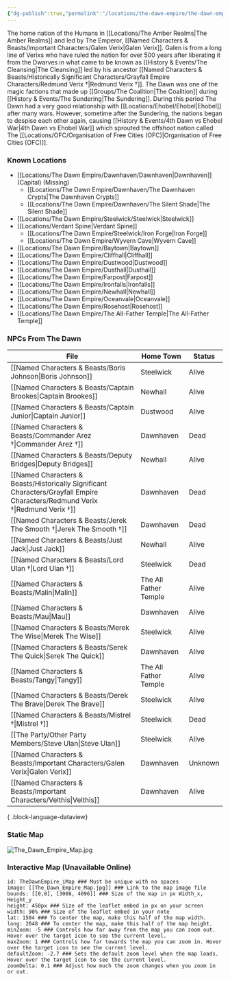 ```yaml
---
{"dg-publish":true,"permalink":"/locations/the-dawn-empire/the-dawn-empire/","noteIcon":""}
---
```


The home nation of the Humans in [[Locations/The Amber Realms\|The Amber Realms]] and led by The Emperor, [[Named Characters & Beasts/Important Characters/Galen Verix\|Galen Verix]]. Galen is from a long line of Verixs who have ruled the nation for over 500 years after liberating it from the Dwarves in what came to be known as [[History & Events/The Cleansing\|The Cleansing]] led by his ancestor [[Named Characters & Beasts/Historically Significant  Characters/Grayfall Empire Characters/Redmund Verix †\|Redmund Verix †]]. The Dawn was one of the magic factions that made up [[Groups/The Coalition\|The Coalition]] during [[History & Events/The Sundering\|The Sundering]]. During this period The Dawn had a very good relationship with [[Locations/Ehobel/Ehobel\|Ehobel]] after many wars. However, sometime after the Sundering, the nations began to despise each other again, causing [[History & Events/4th Dawn vs Ehobel War\|4th Dawn vs Ehobel War]] which sprouted the offshoot nation called The [[Locations/OFC/Organisation of Free Cities (OFC)\|Organisation of Free Cities (OFC)]].

### Known Locations
- [[Locations/The Dawn Empire/Dawnhaven/Dawnhaven\|Dawnhaven]] (Capital) (Missing)
	- [[Locations/The Dawn Empire/Dawnhaven/The Dawnhaven Crypts\|The Dawnhaven Crypts]]
	- [[Locations/The Dawn Empire/Dawnhaven/The Silent Shade\|The Silent Shade]]
- [[Locations/The Dawn Empire/Steelwick/Steelwick\|Steelwick]]
- [[Locations/Verdant Spine\|Verdant Spine]]
	- [[Locations/The Dawn Empire/Steelwick/Iron Forge\|Iron Forge]]
	- [[Locations/The Dawn Empire/Wyvern Cave\|Wyvern Cave]]
- [[Locations/The Dawn Empire/Baytown\|Baytown]]
- [[Locations/The Dawn Empire/Cliffhall\|Cliffhall]]
- [[Locations/The Dawn Empire/Dustwood\|Dustwood]]
- [[Locations/The Dawn Empire/Dusthall\|Dusthall]]
- [[Locations/The Dawn Empire/Farpost\|Farpost]]
- [[Locations/The Dawn Empire/Ironfalls\|Ironfalls]] 
- [[Locations/The Dawn Empire/Newhall\|Newhall]]
- [[Locations/The Dawn Empire/Oceanvale\|Oceanvale]]
- [[Locations/The Dawn Empire/Rosehost\|Rosehost]]
- [[Locations/The Dawn Empire/The All-Father Temple\|The All-Father Temple]]

### NPCs From The Dawn
| File                                                                                                                              | Home Town             | Status  |
| --------------------------------------------------------------------------------------------------------------------------------- | --------------------- | ------- |
| [[Named Characters & Beasts/Boris Johnson\|Boris Johnson]]                                                                     | Steelwick             | Alive   |
| [[Named Characters & Beasts/Captain Brookes\|Captain Brookes]]                                                                 | Newhall               | Alive   |
| [[Named Characters & Beasts/Captain Junior\|Captain Junior]]                                                                   | Dustwood              | Alive   |
| [[Named Characters & Beasts/Commander Arez †\|Commander Arez †]]                                                               | Dawnhaven             | Dead    |
| [[Named Characters & Beasts/Deputy Bridges\|Deputy Bridges]]                                                                   | Newhall               | Alive   |
| [[Named Characters & Beasts/Historically Significant  Characters/Grayfall Empire Characters/Redmund Verix †\|Redmund Verix †]] | Dawnhaven             | Dead    |
| [[Named Characters & Beasts/Jerek The Smooth †\|Jerek The Smooth †]]                                                           | Dawnhaven             | Dead    |
| [[Named Characters & Beasts/Just Jack\|Just Jack]]                                                                             | Newhall               | Alive   |
| [[Named Characters & Beasts/Lord Ulan †\|Lord Ulan †]]                                                                         | Steelwick             | Dead    |
| [[Named Characters & Beasts/Malin\|Malin]]                                                                                     | The All Father Temple | Alive   |
| [[Named Characters & Beasts/Mau\|Mau]]                                                                                         | Dawnhaven             | Alive   |
| [[Named Characters & Beasts/Merek The Wise\|Merek The Wise]]                                                                   | Steelwick             | Alive   |
| [[Named Characters & Beasts/Serek The Quick\|Serek The Quick]]                                                                 | Dawnhaven             | Alive   |
| [[Named Characters & Beasts/Tangy\|Tangy]]                                                                                     | The All Father Temple | Alive   |
| [[Named Characters & Beasts/Derek The Brave\|Derek The Brave]]                                                                 | Steelwick             | Alive   |
| [[Named Characters & Beasts/Mistrel †\|Mistrel †]]                                                                             | Steelwick             | Dead    |
| [[The Party/Other Party Members/Steve Ulan\|Steve Ulan]]                                                                       | Steelwick             | Alive   |
| [[Named Characters & Beasts/Important Characters/Galen Verix\|Galen Verix]]                                                    | Dawnhaven             | Unknown |
| [[Named Characters & Beasts/Important Characters/Velthis\|Velthis]]                                                            | Dawnhaven             | Alive   |

{ .block-language-dataview}

### Static Map
![The_Dawn_Empire_Map.jpg](/img/user/Admin/Attachments/The_Dawn_Empire_Map.jpg)

### Interactive Map (Unavailable Online)
```leaflet  
id: TheDawnEmpire_iMap ### Must be unique with no spaces  
image: [[The_Dawn_Empire_Map.jpg]] ### Link to the map image file  
bounds: [[0,0], [3008, 4096]] ### Size of the map in px Width_x, Height_y  
height: 450px ### Size of the leaflet embed in px on your screen  
width: 90% ### Size of the leaflet embed in your note  
lat: 1504 ### To center the map, make this half of the map width.  
long: 2048 ### To center the map, make this half of the map height.  
minZoom: -5 ### Controls how far away from the map you can zoom out. Hover over the target icon to see the current level.  
maxZoom: 1 ### Controls how far towards the map you can zoom in. Hover over the target icon to see the current level.  
defaultZoom: -2.7 ### Sets the default zoom level when the map loads. Hover over the target icon to see the current level.  
zoomDelta: 0.1 ### Adjust how much the zoom changes when you zoom in or out.
```
